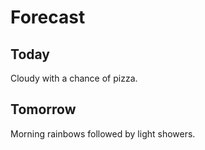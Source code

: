 # Forecast
## Today
Cloudy with a chance of pizza.
## Tomorrow
Morning rainbows followed by light showers.
